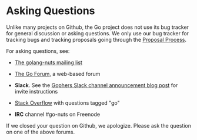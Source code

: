 # Asking Questions

Unlike many projects on Github, the Go project does not use its bug tracker for general discussion or asking questions. We only use our bug tracker for tracking bugs and tracking proposals going through the [Proposal Process](https://golang.org/s/proposal-process).

For asking questions, see:

* [The golang-nuts mailing list](https://groups.google.com/d/forum/golang-nuts)

* [The Go Forum](https://forum.golangbridge.org/), a web-based forum

* **Slack**. See the [Gophers Slack channel announcement blog post](http://blog.gopheracademy.com/gophers-slack-community/) for invite instructions

* [Stack Overflow](http://stackoverflow.com/questions/tagged/go) with questions tagged "go"

* **IRC** channel #go-nuts on Freenode

If we closed your question on Github, we apologize. Please ask the question on one of the above forums.